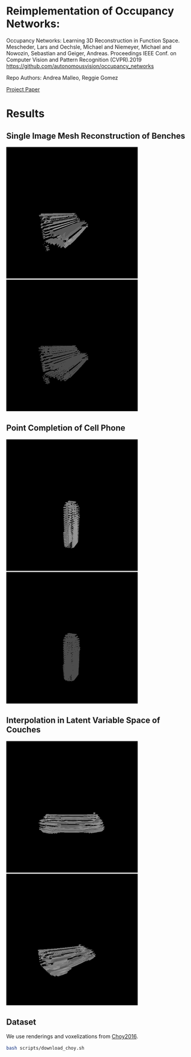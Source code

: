 # Reimplementation of Occupancy Networks:
Occupancy Networks: Learning 3D Reconstruction in Function Space.
Mescheder, Lars and Oechsle, Michael and Niemeyer, Michael and Nowozin, Sebastian and Geiger, Andreas.
Proceedings IEEE Conf. on Computer Vision and Pattern Recognition (CVPR).2019
https://github.com/autonomousvision/occupancy_networks


Repo Authors: Andrea Malleo, Reggie Gomez

[Project Paper](/report/report.pdf)
# Results

## Single Image Mesh Reconstruction of Benches
<p float="left">
<img src="/report/benchImages/pervertexbench.gif" width="350" height="350"/> 
<img src="/report/benchImages/wirebench.gif" width="350" height="350"/>
</p>

## Point Completion of Cell Phone
<p float="left">
<img src="/report/phoneImages/phone_pervertex.gif" width="350" height="350"/>
<img src="/report/phoneImages/phone_wireframe.gif" width="350" height="350"/>
</p>


## Interpolation in Latent Variable Space of Couches
<p float="left">
<img src="/report/latentInterpGifs/latentInterp_front_threshold3.gif" width="350" height="350"/> 
<img src="/report/latentInterpGifs/latentInterp_side_threshold3.gif" width="350" height="350"/>
</p>

## Dataset
We use renderings and voxelizations from [Choy2016](http://3d-r2n2.stanford.edu/).

```bash
bash scripts/download_choy.sh 
```
